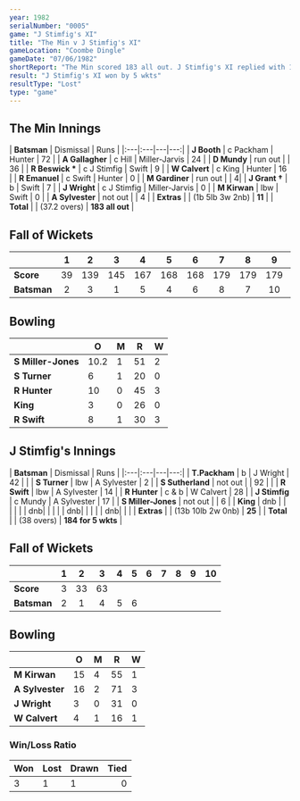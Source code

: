 ```yaml
---
year: 1982
serialNumber: "0005"
game: "J Stimfig's XI"
title: "The Min v J Stimfig's XI"
gameLocation: "Coombe Dingle"
gameDate: "07/06/1982"
shortReport: "The Min scored 183 all out. J Stimfig's XI replied with 184 for 5 wkts."
result: "J Stimfig's XI won by 5 wkts"
resultType: "Lost" 
type: "game"
---
```


## The Min Innings

| **Batsman** | Dismissal | Runs |
|:---|:---|---|---:|
| **J Booth** | c Packham | Hunter | 72 | 
| **A Gallagher** | c Hill | Miller-Jarvis | 24 | 
| **D Mundy** | run out | | 36 | 
| **R Beswick &#42;** | c J Stimfig | Swift | 9 | 
| **W Calvert** | c King | Hunter | 16 | 
| **R Emanuel** | c Swift | Hunter | 0 | 
| **M Gardiner** | run out | | 4| 
| **J Grant &#8224;** | b | Swift | 7 | 
| **J Wright** | c J Stimfig | Miller-Jarvis | 0 | 
| **M Kirwan** | lbw | Swift | 0 | 
| **A Sylvester** | not out | | 4 | 
| **Extras** | | (1b 5lb 3w 2nb) | **11** | 
| **Total** | | (37.2 overs) | **183 all out** | 

## Fall of Wickets

| | 1 | 2 | 3 | 4 | 5 | 6 | 7 | 8 | 9 | 10 |
|---|:---:|:---:|:---:|:---:|:---:|:---:|:---:|:---:|:---:|:---:|
| **Score** | 39 | 139 | 145 | 167 | 168 | 168 | 179 | 179 | 179 | 183 |
| **Batsman** | 2 | 3 | 1 | 5 | 4 | 6 | 8 | 7 | 10 | 9 |

## Bowling

| | O | M | R | W |
|---|---|---|---|---|
| **S Miller-Jones** | 10.2 | 1 | 51 | 2 |
| **S Turner** | 6 | 1 | 20 | 0 |
| **R Hunter** | 10 | 0 | 45 | 3 |
| **King** | 3 | 0 | 26 | 0 |
| **R Swift** | 8 | 1 | 30 | 3 |

## J Stimfig's Innings

| **Batsman** | Dismissal | Runs |
|:---|:---|---|---:|
| **T.Packham** | b | J Wright | 42 | |
| **S Turner** | lbw | A Sylvester | 2 | 
| **S Sutherland** | not out | | 92 | |
| **R Swift** | lbw | A Sylvester | 14 |
| **R Hunter** | c & b | W Calvert | 28 |
| **J Stimfig** | c Mundy | A Sylvester | 17 | 
| **S Miller-Jones** | not out | | 6 |
| **King** | dnb | | | |
| | dnb| | |
| | dnb| | |
| | dnb| | |
| **Extras** | | (13b 10lb 2w 0nb) | **25** |
| **Total** | | (38 overs) | **184 for 5 wkts** | 

## Fall of Wickets

| | 1 | 2 | 3 | 4 | 5 | 6 | 7 | 8 | 9 | 10 |
|---|:---:|:---:|:---:|:---:|:---:|:---:|:---:|:---:|:---:|:---:|
| **Score** | 3 | 33 | 63| | | | | | | |
| **Batsman** | 2 | 1 | 4 | 5 | 6 | | | | | |

## Bowling

| | O | M | R | W |
|---|---|---|---|---|
| **M Kirwan** | 15 | 4 | 55 | 1|
| **A Sylvester** | 16 | 2 | 71 | 3|
| **J Wright** | 3 | 0 | 31 | 0|
| **W Calvert** | 4 | 1 | 16 | 1|

### Win/Loss Ratio

| Won | Lost | Drawn | Tied |
|:---|:---|:---|---:|
| 3 | 1 | 1 | 0 |